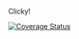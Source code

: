 Clicky!

[![Coverage Status](https://coveralls.io/repos/aglenn/Clicky-iOS/badge.png?branch=tests)](https://coveralls.io/r/aglenn/Clicky-iOS?branch=tests)
